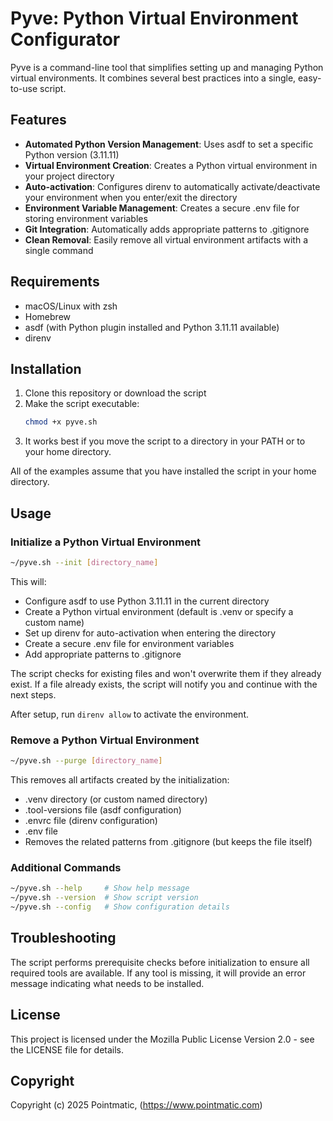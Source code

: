 # Pyve: Python Virtual Environment Configurator

Pyve is a command-line tool that simplifies setting up and managing Python virtual environments. It combines several best practices into a single, easy-to-use script.

## Features

- **Automated Python Version Management**: Uses asdf to set a specific Python version (3.11.11)
- **Virtual Environment Creation**: Creates a Python virtual environment in your project directory
- **Auto-activation**: Configures direnv to automatically activate/deactivate your environment when you enter/exit the directory
- **Environment Variable Management**: Creates a secure .env file for storing environment variables
- **Git Integration**: Automatically adds appropriate patterns to .gitignore
- **Clean Removal**: Easily remove all virtual environment artifacts with a single command

## Requirements

- macOS/Linux with zsh
- Homebrew
- asdf (with Python plugin installed and Python 3.11.11 available)
- direnv

## Installation

1. Clone this repository or download the script
2. Make the script executable:
   ```bash
   chmod +x pyve.sh
   ```
3. It works best if you move the script to a directory in your PATH or to your home directory. 

All of the examples assume that you have installed the script in your home directory. 

## Usage

### Initialize a Python Virtual Environment

```bash
~/pyve.sh --init [directory_name]
```

This will:
- Configure asdf to use Python 3.11.11 in the current directory
- Create a Python virtual environment (default is .venv or specify a custom name)
- Set up direnv for auto-activation when entering the directory
- Create a secure .env file for environment variables
- Add appropriate patterns to .gitignore

The script checks for existing files and won't overwrite them if they already exist. If a file already exists, the script will notify you and continue with the next steps.

After setup, run `direnv allow` to activate the environment.

### Remove a Python Virtual Environment

```bash
~/pyve.sh --purge [directory_name]
```

This removes all artifacts created by the initialization:
- .venv directory (or custom named directory)
- .tool-versions file (asdf configuration)
- .envrc file (direnv configuration)
- .env file
- Removes the related patterns from .gitignore (but keeps the file itself)

### Additional Commands

```bash
~/pyve.sh --help     # Show help message
~/pyve.sh --version  # Show script version
~/pyve.sh --config   # Show configuration details
```

## Troubleshooting

The script performs prerequisite checks before initialization to ensure all required tools are available. If any tool is missing, it will provide an error message indicating what needs to be installed.

## License

This project is licensed under the Mozilla Public License Version 2.0 - see the LICENSE file for details.

## Copyright

Copyright (c) 2025 Pointmatic, (https://www.pointmatic.com)

